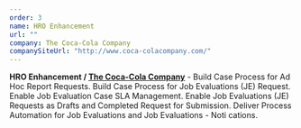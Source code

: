 ```yaml
---
order: 3
name: HRO Enhancement
url: ""
company: The Coca-Cola Company
companySiteUrl: "http://www.coca-colacompany.com/"
---
```


**HRO Enhancement /  [The Coca-Cola Company](http://www.coca-colacompany.com/)** - Build Case Process for Ad Hoc Report Requests. Build Case Process for Job Evaluations (JE) Request. Enable Job Evaluation Case SLA Management. Enable Job Evaluations (JE) Requests as Drafts and Completed Request for Submission. Deliver Process Automation for Job Evaluations and Job Evaluations - Noti cations.